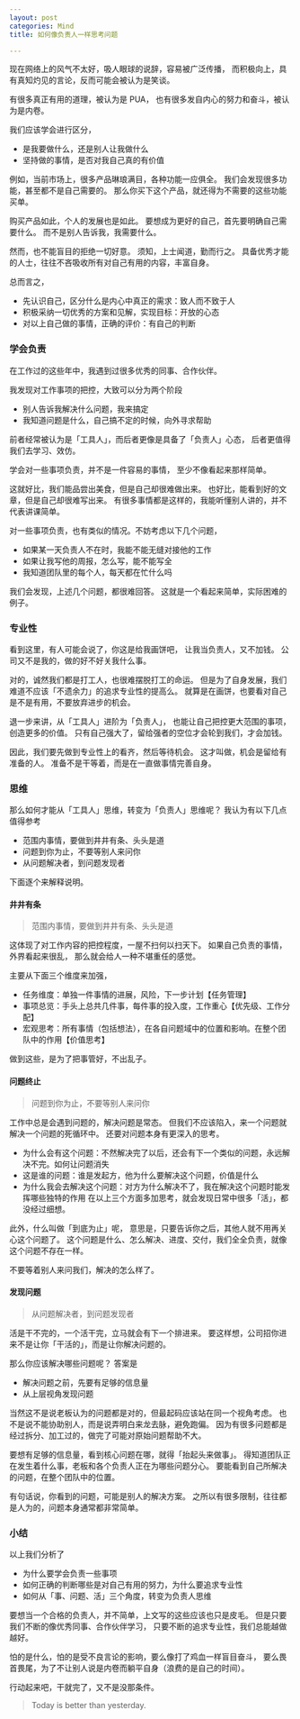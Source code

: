 ```yaml
---
layout: post
categories: Mind
title: 如何像负责人一样思考问题

---
```


现在网络上的风气不太好，吸人眼球的说辞，容易被广泛传播，
而积极向上，具有真知灼见的言论，反而可能会被认为是笑谈。

有很多真正有用的道理，被认为是 PUA，
也有很多发自内心的努力和奋斗，被认为是内卷。

我们应该学会进行区分，
- 是我要做什么，还是别人让我做什么
- 坚持做的事情，是否对我自己真的有价值

例如，当前市场上，很多产品琳琅满目，各种功能一应俱全。
我们会发现很多功能，甚至都不是自己需要的。
那么你买下这个产品，就还得为不需要的这些功能买单。

购买产品如此，个人的发展也是如此。
要想成为更好的自己，首先要明确自己需要什么。
而不是别人告诉我，我需要什么。

然而，也不能盲目的拒绝一切好意。
须知，上士闻道，勤而行之。
具备优秀才能的人士，往往不吝吸收所有对自己有用的内容，丰富自身。

总而言之，
- 先认识自己，区分什么是内心中真正的需求：致人而不致于人
- 积极采纳一切优秀的方案和见解，实现目标：开放的心态
- 对以上自己做的事情，正确的评价：有自己的判断

### 学会负责

在工作过的这些年中，我遇到过很多优秀的同事、合作伙伴。

我发现对工作事项的把控，大致可以分为两个阶段
- 别人告诉我解决什么问题，我来搞定
- 我知道问题是什么，自己搞不定的时候，向外寻求帮助

前者经常被认为是「工具人」，而后者更像是具备了「负责人」心态，
后者更值得我们去学习、效仿。

学会对一些事项负责，并不是一件容易的事情，
至少不像看起来那样简单。

这就好比，我们能品尝出美食，但是自己却很难做出来。
也好比，能看到好的文章，但是自己却很难写出来。
有很多事情都是这样的，我能听懂别人讲的，并不代表讲课简单。

对一些事项负责，也有类似的情况。不妨考虑以下几个问题，
- 如果某一天负责人不在时，我能不能无缝对接他的工作
- 如果让我写他的周报，怎么写，能不能写全
- 我知道团队里的每个人，每天都在忙什么吗

我们会发现，上述几个问题，都很难回答。
这就是一个看起来简单，实际困难的例子。

### 专业性

看到这里，有人可能会说了，你这是给我画饼吧，
让我当负责人，又不加钱。
公司又不是我的，做的好不好关我什么事。

对的，诚然我们都是打工人，也很难摆脱打工的命运。
但是为了自身发展，我们难道不应该「不遗余力」的追求专业性的提高么。
就算是在画饼，也要看对自己是不是有用，不要放弃进步的机会。

退一步来讲，从「工具人」进阶为「负责人」，
也能让自己把控更大范围的事项，创造更多的价值。
只有自己强大了，留给强者的空位才会轮到我们，才会加钱。

因此，我们要先做到专业性上的看齐，然后等待机会。
这才叫做，机会是留给有准备的人。
准备不是干等着，而是在一直做事情完善自身。

### 思维

那么如何才能从「工具人」思维，转变为「负责人」思维呢？
我认为有以下几点值得参考
- 范围内事情，要做到井井有条、头头是道
- 问题到你为止，不要等别人来问你
- 从问题解决者，到问题发现者

下面逐个来解释说明。

#### 井井有条

> 范围内事情，要做到井井有条、头头是道

这体现了对工作内容的把控程度，一屋不扫何以扫天下。
如果自己负责的事情，外界看起来很乱，
那么就会给人一种不堪重任的感觉。

主要从下面三个维度来加强，
- 任务维度：单独一件事情的进展，风险，下一步计划【任务管理】
- 事项总览：手头上总共几件事，每件事的投入度，工作重心【优先级、工作分配】
- 宏观思考：所有事情（包括想法），在各自问题域中的位置和影响。在整个团队中的作用【价值思考】

做到这些，是为了把事管好，不出乱子。

#### 问题终止

> 问题到你为止，不要等别人来问你

工作中总是会遇到问题的，解决问题是常态。
但我们不应该陷入，来一个问题就解决一个问题的死循环中。
还要对问题本身有更深入的思考。

- 为什么会有这个问题：不然解决完了以后，还会有下一个类似的问题，永远解决不完。如何让问题消失
- 这是谁的问题：谁是发起方，他为什么要解决这个问题，价值是什么
- 为什么我会去解决这个问题：对方为什么解决不了，我在解决这个问题时能发挥哪些独特的作用
在以上三个方面多加思考，就会发现日常中很多「活」，都没经过细想。

此外，什么叫做「到底为止」呢，
意思是，只要告诉你之后，其他人就不用再关心这个问题了。
这个问题是什么、怎么解决、进度、交付，我们全全负责，就像这个问题不存在一样。

不要等着别人来问我们，解决的怎么样了。

#### 发现问题

> 从问题解决者，到问题发现者

活是干不完的，一个活干完，立马就会有下一个排进来。
要这样想，公司招你进来不是让你「干活的」，而是让你解决问题的。

那么你应该解决哪些问题呢？
答案是
- 解决问题之前，先要有足够的信息量
- 从上层视角发现问题

当然这不是说老板认为的问题都是对的，但最起码应该站在同一个视角考虑。
也不是说不能协助别人，而是说弄明白来龙去脉，避免跑偏。
因为有很多问题都是经过拆分、加工过的，做完了可能对原始问题帮助不大。

要想有足够的信息量，看到核心问题在哪，就得「抬起头来做事」。
得知道团队正在发生着什么事，老板和各个负责人正在为哪些问题分心。
要能看到自己所解决的问题，在整个团队中的位置。

有句话说，你看到的问题，可能是别人的解决方案。
之所以有很多限制，往往都是人为的，问题本身通常都非常简单。

### 小结

以上我们分析了
- 为什么要学会负责一些事项
- 如何正确的判断哪些是对自己有用的努力，为什么要追求专业性
- 如何从「事、问题、活」三个角度，转变为负责人思维

要想当一个合格的负责人，并不简单，上文写的这些应该也只是皮毛。
但是只要我们不断的像优秀同事、合作伙伴学习，
只要不断的追求专业性，我们总能越做越好。

怕的是什么，怕的是受不良言论的影响，要么像打了鸡血一样盲目奋斗，
要么畏首畏尾，为了不让别人说是内卷而躺平自身（浪费的是自己的时间）。

行动起来吧，干就完了，又不是没那条件。
> Today is better than yesterday.
